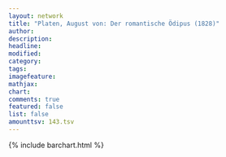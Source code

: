 ```yaml
---
layout: network
title: "Platen, August von: Der romantische Ödipus (1828)"
author:
description:
headline:
modified:
category:
tags:
imagefeature: 
mathjax: 
chart: 
comments: true
featured: false
list: false
amounttsv: 143.tsv
---
```

{% include barchart.html %}
